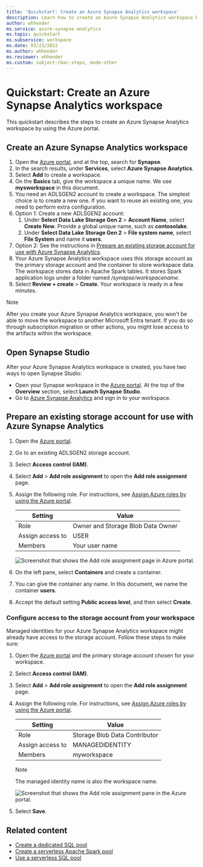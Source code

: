 ```yaml
---
title: 'Quickstart: Create an Azure Synapse Analytics workspace'
description: Learn how to create an Azure Synapse Analytics workspace by following the steps in this quickstart.
author: whhender
ms.service: azure-synapse-analytics
ms.topic: quickstart
ms.subservice: workspace
ms.date: 03/23/2022
ms.author: whhender
ms.reviewer: whhender
ms.custom: subject-rbac-steps, mode-other
---
```


# Quickstart: Create an Azure Synapse Analytics workspace

This quickstart describes the steps to create an Azure Synapse Analytics workspace by using the Azure portal.

## Create an Azure Synapse Analytics workspace

1. Open the [Azure portal](https://portal.azure.com), and at the top, search for **Synapse**.
1. In the search results, under **Services**, select **Azure Synapse Analytics**.
1. Select **Add** to create a workspace.
1. On the **Basics** tab, give the workspace a unique name. We use **mysworkspace** in this document.
1. You need an ADLSGEN2 account to create a workspace. The simplest choice is to create a new one. If you want to reuse an existing one, you need to perform extra configuration.
1. Option 1: Create a new ADLSGEN2 account:
    1. Under **Select Data Lake Storage Gen 2** > **Account Name**, select **Create New**. Provide a global unique name, such as **contosolake**.
    1. Under **Select Data Lake Storage Gen 2** > **File system name**, select **File System** and name it **users**.
1. Option 2: See the instructions in [Prepare an existing storage account for use with Azure Synapse Analytics](#prepare-an-existing-storage-account-for-use-with-azure-synapse-analytics).
1. Your Azure Synapse Analytics workspace uses this storage account as the primary storage account and the container to store workspace data. The workspace stores data in Apache Spark tables. It stores Spark application logs under a folder named */synapse/workspacename*.
1. Select **Review + create** > **Create**. Your workspace is ready in a few minutes.

> [!NOTE]
> After you create your Azure Synapse Analytics workspace, you won't be able to move the workspace to another Microsoft Entra tenant. If you do so through subscription migration or other actions, you might lose access to the artifacts within the workspace.

## Open Synapse Studio

After your Azure Synapse Analytics workspace is created, you have two ways to open Synapse Studio:

* Open your Synapse workspace in the [Azure portal](https://portal.azure.com). At the top of the **Overview** section, select **Launch Synapse Studio**.
* Go to [Azure Synapse Analytics](https://web.azuresynapse.net) and sign in to your workspace.

## Prepare an existing storage account for use with Azure Synapse Analytics

1. Open the [Azure portal](https://portal.azure.com).
1. Go to an existing ADLSGEN2 storage account.
1. Select **Access control (IAM)**.
1. Select **Add** > **Add role assignment** to open the **Add role assignment** page.
1. Assign the following role. For instructions, see [Assign Azure roles by using the Azure portal](../role-based-access-control/role-assignments-portal.yml).
    
    | Setting | Value |
    | --- | --- |
    | Role | Owner and Storage Blob Data Owner |
    | Assign access to | USER |
    | Members | Your user name |

    ![Screenshot that shows the Add role assignment page in Azure portal.](~/reusable-content/ce-skilling/azure/media/role-based-access-control/add-role-assignment-page.png)
1. On the left pane, select **Containers** and create a container.
1. You can give the container any name. In this document, we name the container **users**.
1. Accept the default setting **Public access level**, and then select **Create**.

### Configure access to the storage account from your workspace

Managed identities for your Azure Synapse Analytics workspace might already have access to the storage account. Follow these steps to make sure:

1. Open the [Azure portal](https://portal.azure.com) and the primary storage account chosen for your workspace.
1. Select **Access control (IAM)**.
1. Select **Add** > **Add role assignment** to open the **Add role assignment** page.
1. Assign the following role. For instructions, see [Assign Azure roles by using the Azure portal](../role-based-access-control/role-assignments-portal.yml).
    
    | Setting | Value |
    | --- | --- |
    | Role | Storage Blob Data Contributor |
    | Assign access to | MANAGEDIDENTITY |
    | Members | myworkspace  |

    > [!NOTE]
    > The managed identity name is also the workspace name.

    ![Screenshot that shows the Add role assignment pane in the Azure portal.](~/reusable-content/ce-skilling/azure/media/role-based-access-control/add-role-assignment-page.png)
1. Select **Save**.

## Related content

* [Create a dedicated SQL pool](quickstart-create-sql-pool-studio.md) 
* [Create a serverless Apache Spark pool](quickstart-create-apache-spark-pool-portal.md)
* [Use a serverless SQL pool](quickstart-sql-on-demand.md)
